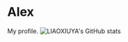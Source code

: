 # Alex
My profile.
![LIAOXIUYA's GitHub stats](https://github-readme-stats.vercel.app/api?username=LIAOXIUYA&show_icons=true&theme=radical)
